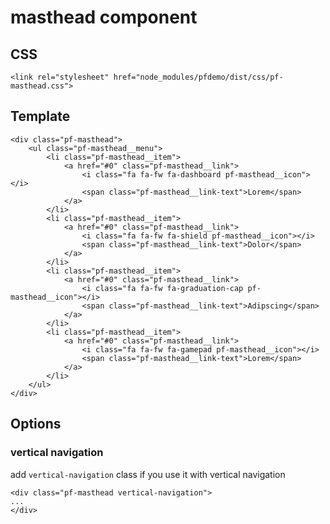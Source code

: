 # masthead component

## CSS

    <link rel="stylesheet" href="node_modules/pfdemo/dist/css/pf-masthead.css">    

## Template

    <div class="pf-masthead">
        <ul class="pf-masthead__menu">
            <li class="pf-masthead__item">
                <a href="#0" class="pf-masthead__link">
                    <i class="fa fa-fw fa-dashboard pf-masthead__icon"></i>
                    <span class="pf-masthead__link-text">Lorem</span>
                </a>
            </li>
            <li class="pf-masthead__item">
                <a href="#0" class="pf-masthead__link">
                    <i class="fa fa-fw fa-shield pf-masthead__icon"></i>
                    <span class="pf-masthead__link-text">Dolor</span>
                </a>
            </li>
            <li class="pf-masthead__item">
                <a href="#0" class="pf-masthead__link">
                    <i class="fa fa-fw fa-graduation-cap pf-masthead__icon"></i>
                    <span class="pf-masthead__link-text">Adipscing</span>
                </a>
            </li>
            <li class="pf-masthead__item">
                <a href="#0" class="pf-masthead__link">
                    <i class="fa fa-fw fa-gamepad pf-masthead__icon"></i>
                    <span class="pf-masthead__link-text">Lorem</span>
                </a>
            </li>
        </ul>
    </div>


## Options

### vertical navigation

add `vertical-navigation` class if you use it with vertical navigation

    <div class="pf-masthead vertical-navigation">
    ...
    </div>